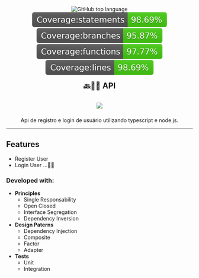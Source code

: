 <p align="center">
<img alt='GitHub top language' src="https://img.shields.io/github/languages/top/pablomatheus171/api-node-ts">
<img src="./badges/badge-statements.svg">
<img src="./badges/badge-branches.svg">
<img src="./badges/badge-functions.svg">
<img src="./badges/badge-lines.svg">
</p>
<h2 style="margin:0;padding:0"align="center">🔙👨‍💻 API</h2>

<h2 align="center"><img width="120" src="https://cdn2.iconfinder.com/data/icons/agile-methodology-14/64/intergration-256.png"></h2>


<p align="center"> Api de registro e login de usuário utilizando typescript e node.js.</p>
<hr>

## Features
   - Register User
   - Login User ...🔨👷
### Developed with:
 - **Principles**
    - Single Responsability
    - Open Closed 
    - Interface Segregation 
    - Dependency Inversion 
 - **Design Paterns**
   - Dependency Injection
   - Composite
   - Factor
   - Adapter
 - **Tests**
   - Unit
   - Integration








